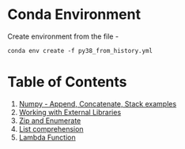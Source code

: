 # Conda Environment
Create environment from the file -

`conda env create -f py38_from_history.yml`

# Table of Contents
1. [Numpy - Append, Concatenate, Stack examples](./01_numpy_examples.ipynb)
2. [Working with External Libraries](./02_Working_with_External_Libraries.ipynb)
3. [Zip and Enumerate](./03_Zip_and_Enumerate.ipynb)
4. [List comprehension](./04_List_Comprehension.ipynb)
5. [Lambda Function](./05_Lambda_Function.ipynb)